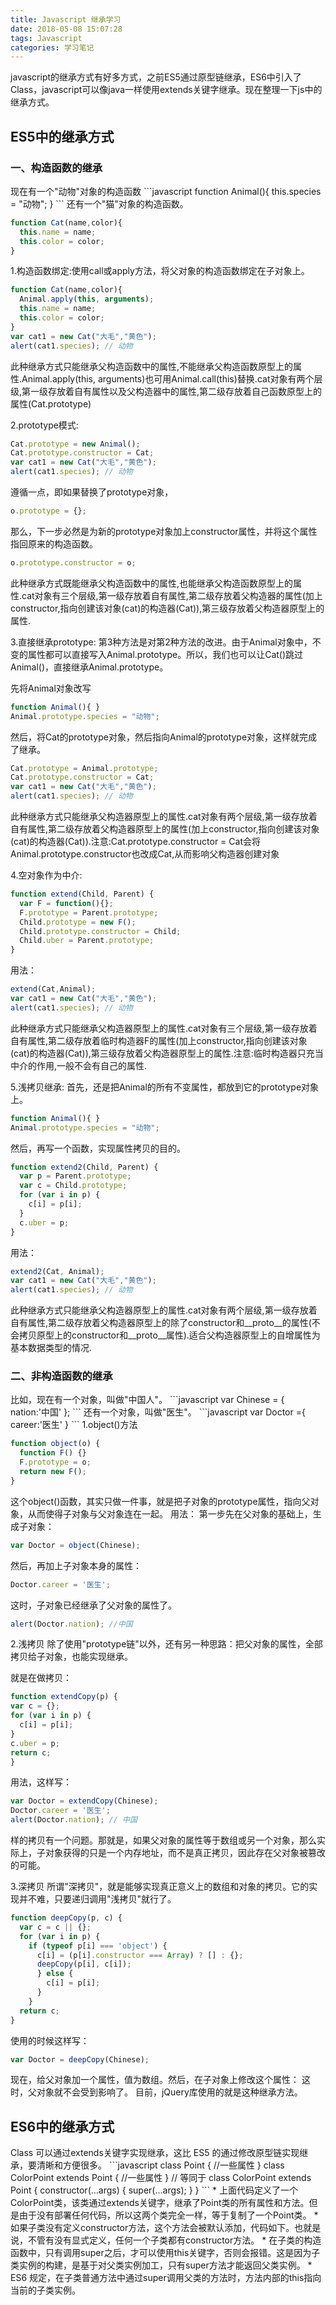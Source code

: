 ```yaml
---
title: Javascript 继承学习
date: 2018-05-08 15:07:28
tags: Javascript
categories: 学习笔记
---
```

javascript的继承方式有好多方式，之前ES5通过原型链继承，ES6中引入了Class，javascript可以像java一样使用extends关键字继承。现在整理一下js中的继承方式。

<h2>ES5中的继承方式</h2>
<h3>一、构造函数的继承</h3>
现在有一个"动物"对象的构造函数
```javascript
function Animal(){
  this.species = "动物";
}
```
还有一个"猫"对象的构造函数。

```javascript
function Cat(name,color){
  this.name = name;
  this.color = color;
}
```
1.构造函数绑定:使用call或apply方法，将父对象的构造函数绑定在子对象上。

```javascript
function Cat(name,color){
  Animal.apply(this, arguments);
  this.name = name;
  this.color = color;
}
var cat1 = new Cat("大毛","黄色");
alert(cat1.species); // 动物
```
此种继承方式只能继承父构造函数中的属性,不能继承父构造函数原型上的属性.Animal.apply(this, arguments)也可用Animal.call(this)替换.cat对象有两个层级,第一级存放着自有属性以及父构造器中的属性,第二级存放着自己函数原型上的属性(Cat.prototype)

2.prototype模式:

```javascript
Cat.prototype = new Animal();
Cat.prototype.constructor = Cat;
var cat1 = new Cat("大毛","黄色");
alert(cat1.species); // 动物
```
遵循一点，即如果替换了prototype对象，
```javascript
o.prototype = {};
```
那么，下一步必然是为新的prototype对象加上constructor属性，并将这个属性指回原来的构造函数。
```javascript
o.prototype.constructor = o;
```
此种继承方式既能继承父构造函数中的属性,也能继承父构造函数原型上的属性.cat对象有三个层级,第一级存放着自有属性,第二级存放着父构造器的属性(加上constructor,指向创建该对象(cat)的构造器(Cat)),第三级存放着父构造器原型上的属性.

3.直接继承prototype:
第3种方法是对第2种方法的改进。由于Animal对象中，不变的属性都可以直接写入Animal.prototype。所以，我们也可以让Cat()跳过 Animal()，直接继承Animal.prototype。

先将Animal对象改写

```javascript
function Animal(){ }
Animal.prototype.species = "动物";
```
然后，将Cat的prototype对象，然后指向Animal的prototype对象，这样就完成了继承。

```javascript
Cat.prototype = Animal.prototype;
Cat.prototype.constructor = Cat;
var cat1 = new Cat("大毛","黄色");
alert(cat1.species); // 动物
```
此种继承方式只能继承父构造器原型上的属性.cat对象有两个层级,第一级存放着自有属性,第二级存放着父构造器原型上的属性(加上constructor,指向创建该对象(cat)的构造器(Cat)).注意:Cat.prototype.constructor = Cat会将Animal.prototype.constructor也改成Cat,从而影响父构造器创建对象

4.空对象作为中介:

```javascript
function extend(Child, Parent) {
  var F = function(){};
  F.prototype = Parent.prototype;
  Child.prototype = new F();
  Child.prototype.constructor = Child;
  Child.uber = Parent.prototype;
}
```
用法：

```javascript
extend(Cat,Animal);
var cat1 = new Cat("大毛","黄色");
alert(cat1.species); // 动物
```

此种继承方式只能继承父构造器原型上的属性.cat对象有三个层级,第一级存放着自有属性,第二级存放着临时构造器F的属性(加上constructor,指向创建该对象(cat)的构造器(Cat)),第三级存放着父构造器原型上的属性.注意:临时构造器只充当中介的作用,一般不会有自己的属性.

5.浅拷贝继承:
首先，还是把Animal的所有不变属性，都放到它的prototype对象上。
```javascript
function Animal(){ }
Animal.prototype.species = "动物";
```
然后，再写一个函数，实现属性拷贝的目的。
```javascript
function extend2(Child, Parent) {
  var p = Parent.prototype;
  var c = Child.prototype;
  for (var i in p) {
    c[i] = p[i];
  }
  c.uber = p;
}
```
用法：

```javascript
extend2(Cat, Animal);
var cat1 = new Cat("大毛","黄色");
alert(cat1.species); // 动物
```

此种继承方式只能继承父构造器原型上的属性.cat对象有两个层级,第一级存放着自有属性,第二级存放着父构造器原型上的除了constructor和__proto__的属性(不会拷贝原型上的constructor和__proto__属性).适合父构造器原型上的自增属性为基本数据类型的情况.

<h3>二、非构造函数的继承</h3>
比如，现在有一个对象，叫做"中国人"。
```javascript
var Chinese = {
  nation:'中国'
};
```
还有一个对象，叫做"医生"。
```javascript
var Doctor ={
  career:'医生'
}
```
1.object()方法

```javascript
function object(o) {
  function F() {}
  F.prototype = o;
  return new F();
}
```
这个object()函数，其实只做一件事，就是把子对象的prototype属性，指向父对象，从而使得子对象与父对象连在一起。
用法：
第一步先在父对象的基础上，生成子对象：
```javascript
var Doctor = object(Chinese);
```
然后，再加上子对象本身的属性：
```javascript
Doctor.career = '医生';
```
这时，子对象已经继承了父对象的属性了。
```javascript
alert(Doctor.nation); //中国
```
2.浅拷贝
除了使用"prototype链"以外，还有另一种思路：把父对象的属性，全部拷贝给子对象，也能实现继承。

就是在做拷贝：
```javascript
function extendCopy(p) {
var c = {};
for (var i in p) { 
  c[i] = p[i];
}
c.uber = p;
return c;
}
```
用法，这样写：
```javascript
var Doctor = extendCopy(Chinese);
Doctor.career = '医生';
alert(Doctor.nation); // 中国
```
样的拷贝有一个问题。那就是，如果父对象的属性等于数组或另一个对象，那么实际上，子对象获得的只是一个内存地址，而不是真正拷贝，因此存在父对象被篡改的可能。

3.深拷贝
所谓"深拷贝"，就是能够实现真正意义上的数组和对象的拷贝。它的实现并不难，只要递归调用"浅拷贝"就行了。
```javascript
function deepCopy(p, c) {
  var c = c || {};
  for (var i in p) {
    if (typeof p[i] === 'object') {
      c[i] = (p[i].constructor === Array) ? [] : {};
      deepCopy(p[i], c[i]);
      } else {
        c[i] = p[i];
      }
    }
  return c;
}
```
使用的时候这样写：
```javascript
var Doctor = deepCopy(Chinese);
```
现在，给父对象加一个属性，值为数组。然后，在子对象上修改这个属性：
这时，父对象就不会受到影响了。
目前，jQuery库使用的就是这种继承方法。

<h2>ES6中的继承方式</h2>
Class 可以通过extends关键字实现继承，这比 ES5 的通过修改原型链实现继承，要清晰和方便很多。
```javascript
class Point {
  //一些属性
}
class ColorPoint extends Point {
  //一些属性
}
// 等同于
class ColorPoint extends Point {
  constructor(...args) {
    super(...args);
  }
}
```
* 上面代码定义了一个ColorPoint类，该类通过extends关键字，继承了Point类的所有属性和方法。但是由于没有部署任何代码，所以这两个类完全一样，等于复制了一个Point类。
* 如果子类没有定义constructor方法，这个方法会被默认添加，代码如下。也就是说，不管有没有显式定义，任何一个子类都有constructor方法。
* 在子类的构造函数中，只有调用super之后，才可以使用this关键字，否则会报错。这是因为子类实例的构建，是基于对父类实例加工，只有super方法才能返回父类实例。
* ES6 规定，在子类普通方法中通过super调用父类的方法时，方法内部的this指向当前的子类实例。